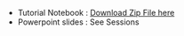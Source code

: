 - Tutorial Notebook : [Download Zip File here](https://github.com/Frontiers-of-AI-Agents-Tutorial/Frontiers-of-AI-Agents-Tutorial.github.io/raw/refs/heads/main/Tutorial_Multi-Agent_Notebook.zip)
- Powerpoint slides : See Sessions 
